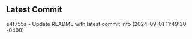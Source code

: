 
## Latest Commit
e4f755a - Update README with latest commit info (2024-09-01 11:49:30 -0400) <Yunxi-Zhou>
